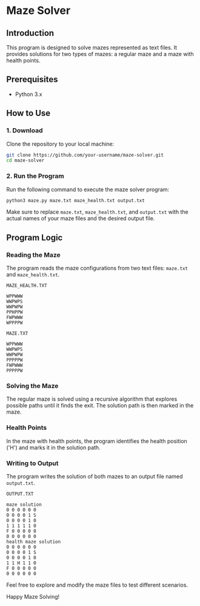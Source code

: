 # Maze Solver

## Introduction
This program is designed to solve mazes represented as text files. It provides solutions for two types of mazes: a regular maze and a maze with health points.

## Prerequisites
- Python 3.x

## How to Use

### 1. Download
Clone the repository to your local machine:

```bash
git clone https://github.com/your-username/maze-solver.git
cd maze-solver
```

### 2. Run the Program

Run the following command to execute the maze solver program:

```bash
python3 maze.py maze.txt maze_health.txt output.txt
```

Make sure to replace `maze.txt`, `maze_health.txt`, and `output.txt` with the actual names of your maze files and the desired output file.



## Program Logic

### Reading the Maze
The program reads the maze configurations from two text files: `maze.txt` and `maze_health.txt`.

`MAZE_HEALTH.TXT`

```plaintext
WPPWWW
WWPWPS
WWPWPW
PPHPPW
FWPWWW
WPPPPW
```

`MAZE.TXT`

```plaintext
WPPWWW
WWPWPS
WWPWPW
PPPPPW
FWPWWW
PPPPPW
```




### Solving the Maze
The regular maze is solved using a recursive algorithm that explores possible paths until it finds the exit. The solution path is then marked in the maze.

### Health Points
In the maze with health points, the program identifies the health position ('H') and marks it in the solution path.

### Writing to Output
The program writes the solution of both mazes to an output file named `output.txt`.

`OUTPUT.TXT`

```plaintext
maze solution
0 0 0 0 0 0 
0 0 0 0 1 S 
0 0 0 0 1 0 
1 1 1 1 1 0 
F 0 0 0 0 0 
0 0 0 0 0 0 
health maze solution
0 0 0 0 0 0 
0 0 0 0 1 S 
0 0 0 0 1 0 
1 1 H 1 1 0 
F 0 0 0 0 0 
0 0 0 0 0 0
```

Feel free to explore and modify the maze files to test different scenarios.

Happy Maze Solving!
